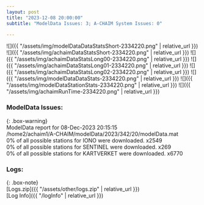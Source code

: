```yaml
---
layout: post
title: "2023-12-08 20:00:00"
subtitle: "ModelData Issues: 3; A-CHAIM System Issues: 0"

---
```


![]({{ "/assets/img/modelDataDataStatsShort-2334220.png" | relative_url }})
![]({{ "/assets/img/achaimDataStatsShort-2334220.png" | relative_url }})
![]({{ "/assets/img/achaimDataStatsLong00-2334220.png" | relative_url }})
![]({{ "/assets/img/achaimDataStatsLong01-2334220.png" | relative_url }})
![]({{ "/assets/img/achaimDataStatsLong02-2334220.png" | relative_url }})
![]({{ "/assets/img/modelDataDataStats-2334220.png" | relative_url }})
![]({{ "/assets/img/modelDataStationStats-2334220.png" | relative_url }})
![]({{ "/assets/img/achaimRunTime-2334220.png" | relative_url }})


### ModelData Issues:  
  
{: .box-warning}  
 ModelData report for 08-Dec-2023 20:15:15   
 /home2/achaim1/A-CHAIM/modelData/2023/342/20/modelData.mat   
 0% of all possible stations for IONO were downloaded. x2549   
 0% of all possible stations for SENTINEL were downloaded. x269   
 0% of all possible stations for KARTVERKET were downloaded. x6770   
  


### Logs:  
  
{: .box-note}  
[Logs.zip]({{ "/assets/other/logs.zip" | relative_url }})  
[Log Info]({{ "/logInfo" | relative_url }})  
